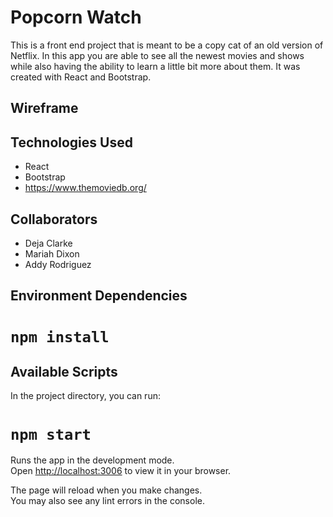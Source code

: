 # Popcorn Watch

This is a front end project that is meant to be a copy cat of an old version of Netflix. In this app you are able to see all the newest movies and shows while also having the ability to learn a little bit more about them. It was created with React and Bootstrap.

## Wireframe

## Technologies Used
* React
* Bootstrap
* https://www.themoviedb.org/

## Collaborators
* Deja Clarke
* Mariah Dixon
* Addy Rodriguez

## Environment Dependencies
# `npm install`

## Available Scripts

In the project directory, you can run:

# `npm start`

Runs the app in the development mode.\
Open [http://localhost:3006](http://localhost:3006) to view it in your browser.

The page will reload when you make changes.\
You may also see any lint errors in the console.


